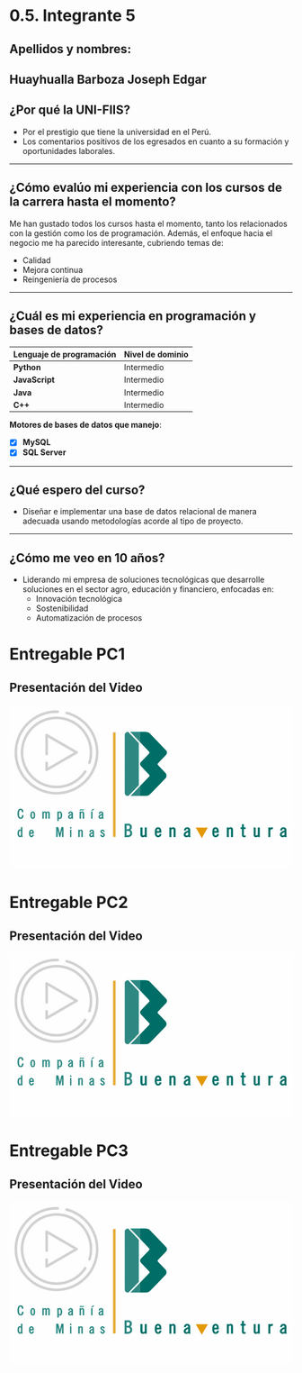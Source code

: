 # 0.5. Integrante 5
## Apellidos y nombres:

Huayhualla Barboza Joseph Edgar
---
## ¿Por qué la UNI-FIIS?

- Por el prestigio que tiene la universidad en el Perú.
- Los comentarios positivos de los egresados en cuanto a su formación y oportunidades laborales.

---

## ¿Cómo evalúo mi experiencia con los cursos de la carrera hasta el momento?

Me han gustado todos los cursos hasta el momento, tanto los relacionados con la gestión como los de programación. Además, el enfoque hacia el negocio me ha parecido interesante, cubriendo temas de:

- Calidad
- Mejora continua
- Reingeniería de procesos

---

## ¿Cuál es mi experiencia en programación y bases de datos?

| Lenguaje de programación | Nivel de dominio |
| ------------------------ | ---------------- |
| **Python**               | Intermedio       |
| **JavaScript**           | Intermedio       |
| **Java**                 | Intermedio       |
| **C++**                  | Intermedio       |

**Motores de bases de datos que manejo**:

- [x] **MySQL**
- [x] **SQL Server**

---

## ¿Qué espero del curso?

- Diseñar e implementar una base de datos relacional de manera adecuada usando metodologías acorde al tipo de proyecto.

---

## ¿Cómo me veo en 10 años?

- Liderando mi empresa de soluciones tecnológicas que desarrolle soluciones en el sector agro, educación y financiero, enfocadas en:
  - Innovación tecnológica
  - Sostenibilidad
  - Automatización de procesos

# Entregable PC1

## Presentación del Video

[![Miniatura Miniatura](/1/logo%20video.png)](https://drive.google.com/file/d/1rENboKikFSHsIT3237VDF4bJMmh14idG/view?usp=drive_link)

# Entregable PC2

## Presentación del Video

[![Miniatura Miniatura](/1/logo%20video.png)](https://drive.google.com/file/d/1x-UbRVLHvtRsQSks7tXwbH8VibApyBlx/view?usp=sharing)

# Entregable PC3

## Presentación del Video

[![Miniatura Miniatura](/1/logo%20video.png)](https://drive.google.com/file/d/10gecf9E49AmKo-_nTE22QzKxbiu-X18m/view?usp=drive_link)


